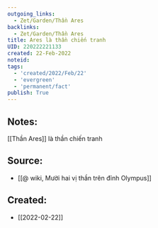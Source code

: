 ```yaml
---
outgoing_links:
  - Zet/Garden/Thần Ares
backlinks:
  - Zet/Garden/Thần Ares
title: Ares là thần chiến tranh
UID: 220222221133
created: 22-Feb-2022
noteid:
tags:
  - 'created/2022/Feb/22'
  - 'evergreen'
  - 'permanent/fact'
publish: True
---
```

## Notes:
[[Thần Ares]] là thần chiến tranh

## Source:
- [[@ wiki, Mười hai vị thần trên đỉnh Olympus]]





## Created:
- [[2022-02-22]]
